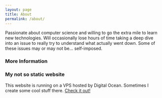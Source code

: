 ```yaml
---
layout: page
title: About
permalink: /about/
---
```


Passionate about computer science and willing to go the extra mile to learn new technologies. Will occasionally lose hours of time taking a deep dive into an issue to really try to understand what actually went down. Some of these issues may or may not be... self-imposed. 

### More Information

### My not so static website

This website is running on a VPS hosted by Digital Ocean. Sometimes I create some cool stuff there. [Check it out!](https://www.lcmsmith.com/)
